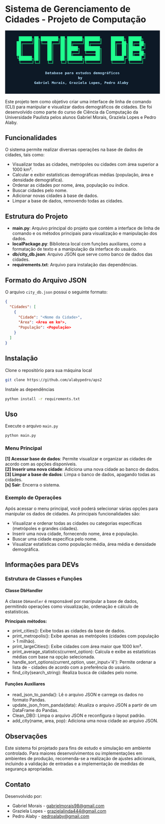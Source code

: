 # Sistema de Gerenciamento de Cidades - Projeto de Computação

![Título](.example-img/Title.png)


Este projeto tem como objetivo criar uma interface de linha de comando (CLI) para manipular e visualizar dados demográficos de cidades. Ele foi desenvolvido como parte do curso de Ciência da Computação da Universidade Paulista pelos alunos Gabriel Morais, Graziela Lopes e Pedro Alaby.

## Funcionalidades

O sistema permite realizar diversas operações na base de dados de cidades, tais como:

- Visualizar todas as cidades, metrópoles ou cidades com área superior a 1000 km².
- Calcular e exibir estatísticas demográficas médias (população, área e densidade demográfica).
- Ordenar as cidades por nome, área, população ou índice.
- Buscar cidades pelo nome.
- Adicionar novas cidades à base de dados.
- Limpar a base de dados, removendo todas as cidades.
  
## Estrutura do Projeto

- **main.py**: Arquivo principal do projeto que contém a interface de linha de comando e os métodos principais para visualização e manipulação dos dados.
- **localPackage.py**: Biblioteca local com funções auxiliares, como a formatação de texto e a manipulação da interface do usuário.
- **db/city_db.json**: Arquivo JSON que serve como banco de dados das cidades.
- **requirements.txt**: Arquivo para instalação das dependências.

## Formato do Arquivo JSON

O arquivo `city_db.json` possui o seguinte formato:

```json
{
  "Cidades": [
    {
      "Cidade": "<Nome da Cidade>",
      "Área": <Área em km²>,
      "População": <População>
    }
  ]
}
```

## Instalação 

Clone o repositório para sua máquina local

 ```bash
 git clone https://github.com/alabypedro/aps2
```

Instale as dependências

```bash
python install -r requirements.txt
```

## Uso

Execute o arquivo `main.py`

```bash
python main.py
```
### Menu Principal

**[1] Acessar base de dados**: Permite visualizar e organizar as cidades de acordo com as opções disponíveis.  
**[2] Inserir uma nova cidade**: Adiciona uma nova cidade ao banco de dados.  
**[3] Limpar a base de dados**: Limpa o banco de dados, apagando todas as cidades.  
**[s] Sair**: Encerra o sistema.

### Exemplo de Operações
Após acessar o menu principal, você poderá selecionar várias opções para manipular os dados de cidades. As principais funcionalidades são:

- Visualizar e ordenar todas as cidades ou categorias específicas (metrópoles e grandes cidades).  
- Inserir uma nova cidade, fornecendo nome, área e população.  
- Buscar uma cidade específica pelo nome.  
- Visualizar estatísticas como população média, área média e densidade demográfica. 

## Informações para DEVs
### Estrutura de Classes e Funções
#### Classe DbHandler
A classe `DbHandler` é responsável por manipular a base de dados, permitindo operações como visualização, ordenação e cálculo de estatísticas.

**Principais métodos:**
- print_cities(): Exibe todas as cidades da base de dados.  
- print_metropolis(): Exibe apenas as metrópoles (cidades com população > 1 milhão).
- print_largeCities(): Exibe cidades com área maior que 1000 km².
- print_average_statistics(current_option): Calcula e exibe as estatísticas médias com base na opção selecionada.
- handle_sort_options(current_option, user_input='4'): Permite ordenar a lista de - cidades de acordo com a preferência do usuário.
- find_city(search_string): Realiza busca de cidades pelo nome.

#### Funções Auxiliares
- read_json_to_panda(): Lê o arquivo JSON e carrega os dados no formato Pandas.
- update_json_from_panda(data): Atualiza o arquivo JSON a partir de um DataFrame do Pandas.
- Clean_DB(): Limpa o arquivo JSON e reconfigura o layout padrão.
- add_city(name, area, pop): Adiciona uma nova cidade ao arquivo JSON.

## Observações
Este sistema foi projetado para fins de estudo e simulação em ambiente controlado. Para maiores desenvolvimentos ou implementações em ambientes de produção, recomenda-se a realização de ajustes adicionais, incluindo a validação de entradas e a implementação de medidas de segurança apropriadas.

## Contato
Desenvolvido por:

- Gabriel Morais - gabrielmorais98@gmail.com
- Graziela Lopes - grazielalinda444@gmail.com
- Pedro Alaby - pedroalaby@gmail.com
